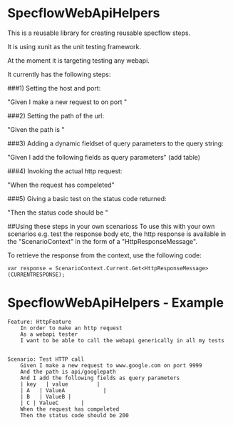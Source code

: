 SpecflowWebApiHelpers
=====================

This is a reusable library for creating reusable specflow steps.

It is using xunit as the unit testing framework.

At the moment it is targeting testing any webapi.

It currently has the following steps:

###1) Setting the host and port:

"Given I make a new request to <host> on port <port>"

###2) Setting the path of the url:

"Given the path is <path>"

###3) Adding a dynamic fieldset of query parameters to the query string:

"Given I add the following fields as query parameters" (add table)

###4) Invoking the actual http request:

"When the request has compeleted"

###5) Giving a basic test on the status code returned:

"Then the status code should be <status code>"

##Using these steps in your own scenarioss
To use this with your own scenarios e.g. test the response body etc, the http response is
available in the "ScenarioContext" in the form of a "HttpResponseMessage".

To retrieve the response from the context, use the following code:

```
var response = ScenarioContext.Current.Get<HttpResponseMessage>(CURRENTRESPONSE);
```

SpecflowWebApiHelpers - Example
=====================
```
Feature: HttpFeature
	In order to make an http request
	As a webapi tester
	I want to be able to call the webapi generically in all my tests
	

Scenario: Test HTTP call
	Given I make a new request to www.google.com on port 9999
	And the path is api/googlepath
	And I add the following fields as query parameters
	| key   | value         |
	| A   | ValueA            |
	| B   | ValueB |
	| C | ValueC       |
	When the request has compeleted
	Then the status code should be 200
	
```	
	
